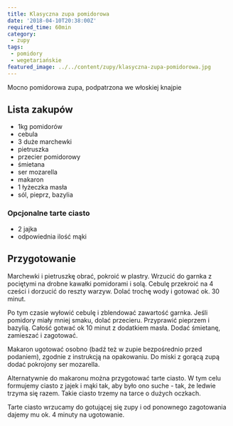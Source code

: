 ```yaml
---
title: Klasyczna zupa pomidorowa
date: '2018-04-10T20:38:00Z'
required_time: 60min
category:
 - zupy
tags:
 - pomidory
 - wegetariańskie
featured_image: ../../content/zupy/klasyczna-zupa-pomidorowa.jpg
---
```


Mocno pomidorowa zupa, podpatrzona we włoskiej knajpie

<!-- more -->

## Lista zakupów

 - 1kg pomidorów
 - cebula
 - 3 duże marchewki
 - pietruszka
 - przecier pomidorowy
 - śmietana
 - ser mozarella
 - makaron
 - 1 łyżeczka masła
 - sól, pieprz, bazylia

### Opcjonalne tarte ciasto
- 2 jajka
- odpowiednia ilość mąki

## Przygotowanie
Marchewki i pietruszkę obrać, pokroić w plastry. Wrzucić do garnka z pociętymi na drobne kawałki pomidorami i solą.
Cebulę przekroić na 4 cześci i dorzucić do reszty warzyw. Dolać trochę wody i gotować ok. 30 minut.

Po tym czasie wyłowić cebulę i zblendować zawartość garnka. Jeśli pomidory miały mniej smaku, dolać przecieru. Przyprawić pieprzem i bazylią.
Całość gotwać ok 10 minut z dodatkiem masła.
Dodać śmietanę, zamieszać i zagotować.

Makaron ugotować osobno (badź też w zupie bezpośrednio przed podaniem), zgodnie z instrukcją na opakowaniu.
Do miski z gorącą zupą dodać pokrojony ser mozarella.

Alternatywnie do makaronu można przygotować tarte ciasto.
W tym celu formujemy ciasto z jajek i mąki tak, aby było ono suche - tak, że ledwie trzyma się razem. Takie ciasto trzemy na tarce o dużych oczkach.

Tarte ciasto wrzucamy do gotującej się zupy i od ponownego zagotowania dajemy mu ok. 4 minuty na ugotowanie.
